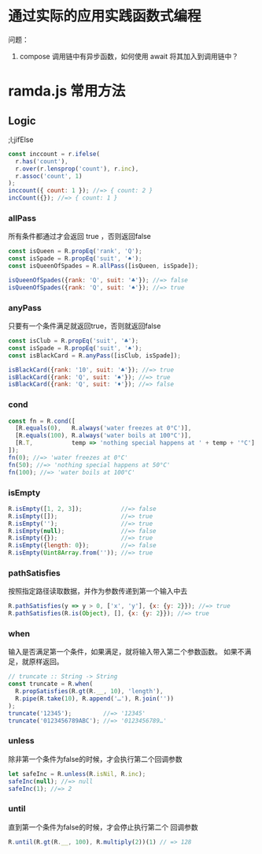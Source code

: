 
# 通过实际的应用实践函数式编程




问题：
1. compose 调用链中有异步函数，如何使用 await 将其加入到调用链中？

# ramda.js 常用方法

## Logic

;l;jifElse

```javascript
const inccount = r.ifelse(
  r.has('count'),
  r.over(r.lensprop('count'), r.inc),
  r.assoc('count', 1)
);
inccount({ count: 1 }); //=> { count: 2 }
incCount({}); //=> { count: 1 }
```           

### allPass

所有条件都通过才会返回 true ，否则返回false

```javascript
const isQueen = R.propEq('rank', 'Q');
const isSpade = R.propEq('suit', '♠︎');
const isQueenOfSpades = R.allPass([isQueen, isSpade]);

isQueenOfSpades({rank: 'Q', suit: '♣︎'}); //=> false
isQueenOfSpades({rank: 'Q', suit: '♠︎'}); //=> true
```

### anyPass

只要有一个条件满足就返回true，否则就返回false

```javascript
const isClub = R.propEq('suit', '♣');
const isSpade = R.propEq('suit', '♠');
const isBlackCard = R.anyPass([isClub, isSpade]);

isBlackCard({rank: '10', suit: '♣'}); //=> true
isBlackCard({rank: 'Q', suit: '♠'}); //=> true
isBlackCard({rank: 'Q', suit: '♦'}); //=> false
```

### cond

```javascript
const fn = R.cond([
  [R.equals(0),   R.always('water freezes at 0°C')],
  [R.equals(100), R.always('water boils at 100°C')],
  [R.T,           temp => 'nothing special happens at ' + temp + '°C']
]);
fn(0); //=> 'water freezes at 0°C'
fn(50); //=> 'nothing special happens at 50°C'
fn(100); //=> 'water boils at 100°C'
```

### isEmpty

```javascript
R.isEmpty([1, 2, 3]);           //=> false
R.isEmpty([]);                  //=> true
R.isEmpty('');                  //=> true
R.isEmpty(null);                //=> false
R.isEmpty({});                  //=> true
R.isEmpty({length: 0});         //=> false
R.isEmpty(Uint8Array.from('')); //=> true
```
### pathSatisfies

按照指定路径读取数据，并作为参数传递到第一个输入中去

```javascript
R.pathSatisfies(y => y > 0, ['x', 'y'], {x: {y: 2}}); //=> true
R.pathSatisfies(R.is(Object), [], {x: {y: 2}}); //=> true
```

### when

输入是否满足第一个条件，如果满足，就将输入带入第二个参数函数。
如果不满足，就原样返回。


```javascript
// truncate :: String -> String
const truncate = R.when(
  R.propSatisfies(R.gt(R.__, 10), 'length'),
  R.pipe(R.take(10), R.append('…'), R.join(''))
);
truncate('12345');         //=> '12345'
truncate('0123456789ABC'); //=> '0123456789…'
```

### unless 

除非第一个条件为false的时候，才会执行第二个回调参数

```javascript
let safeInc = R.unless(R.isNil, R.inc);
safeInc(null); //=> null
safeInc(1); //=> 2
```

### until 

直到第一个条件为false的时候，才会停止执行第二个 回调参数

```javascript
R.until(R.gt(R.__, 100), R.multiply(2))(1) // => 128
```

